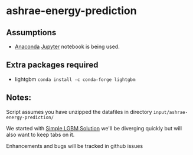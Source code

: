 # ashrae-energy-prediction

## Assumptions

* [Anaconda](https://www.anaconda.com/) [Jupyter](https://jupyter.org/) notebook is being used.

## Extra packages required
* lightgbm `conda install -c conda-forge lightgbm`

## Notes:
Script assumes you have unzipped the datafiles in directory `input/ashrae-energy-prediction/`

We started with [Simple LGBM Solution](https://www.kaggle.com/ryches/simple-lgbm-solution) we'll be diverging quickly but will also want to keep tabs on it.

Enhancements and bugs will be tracked in github issues
